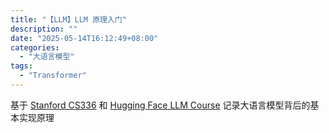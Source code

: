 ```yaml
---
title: "【LLM】LLM 原理入门"
description: ""
date: "2025-05-14T16:12:49+08:00"
categories:
  - "大语言模型"
tags:
  - "Transformer"
---
```

基于 [Stanford CS336](https://www.bilibili.com/video/BV1zW5yz1Eom/?spm_id_from=333.337.search-card.all.click&vd_source=25d190898892b26df5fcaaf293963e10) 和 [Hugging Face LLM Course](https://huggingface.co/learn/llm-course/chapter0/1?fw=pt) 记录大语言模型背后的基本实现原理
<!--more-->
